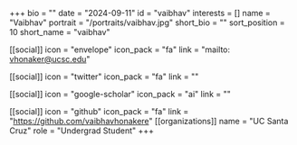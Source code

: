 +++
bio = "" 
date = "2024-09-11" 
id = "vaibhav" 
interests = [] 
name = "Vaibhav" 
portrait = "/portraits/vaibhav.jpg" 
short_bio = "" 
sort_position = 10
 short_name = "vaibhav" 

[[social]] 
    icon = "envelope" 
    icon_pack = "fa" 
    link = "mailto: vhonaker@ucsc.edu"

 [[social]] 
    icon = "twitter" 
    icon_pack = "fa" 
    link = "" 

[[social]] 
    icon = "google-scholar" 
    icon_pack = "ai" 
    link = "" 

[[social]] 
    icon = "github" 
    icon_pack = "fa" 
    link = "https://github.com/vaibhavhonakere" 
[[organizations]] 
     name = "UC Santa Cruz" 
      role = "Undergrad Student" 
+++